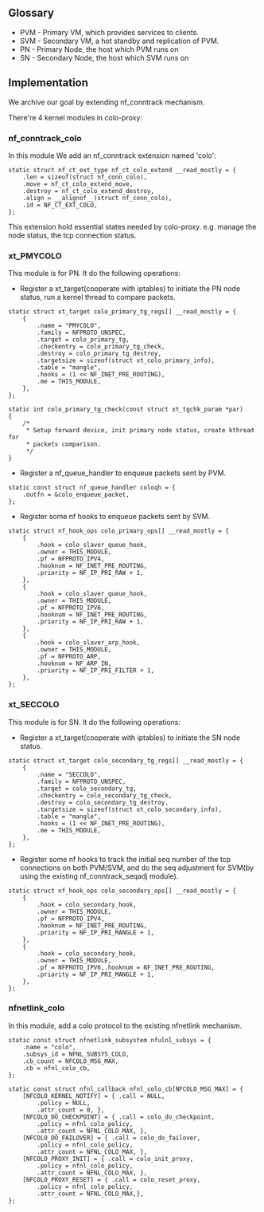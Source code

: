 ## Glossary

* PVM - Primary VM, which provides services to clients.
* SVM - Secondary VM, a hot standby and replication of PVM.
* PN - Primary Node, the host which PVM runs on
* SN - Secondary Node, the host which SVM runs on

## Implementation
We archive our goal by extending nf_conntrack mechanism.

There're 4 kernel modules in colo-proxy:
### nf_conntrack_colo
In this module We add an nf_conntrack extension named 'colo':
```
static struct nf_ct_ext_type nf_ct_colo_extend __read_mostly = {
	.len = sizeof(struct nf_conn_colo),
	.move = nf_ct_colo_extend_move,
	.destroy = nf_ct_colo_extend_destroy,
	.align = __alignof__(struct nf_conn_colo),
	.id = NF_CT_EXT_COLO,
};
```
This extension hold essential states needed by colo-proxy. e.g. manage the node status, the tcp connection status.

### xt_PMYCOLO
This module is for PN. It do the following operations:
* Register a xt_target(cooperate with iptables) to initiate the PN node status, run a kernel thread to compare packets.
```
static struct xt_target colo_primary_tg_regs[] __read_mostly = {
	{
		.name = "PMYCOLO",
		.family = NFPROTO_UNSPEC,
		.target = colo_primary_tg,
		.checkentry = colo_primary_tg_check,
		.destroy = colo_primary_tg_destroy,
		.targetsize = sizeof(struct xt_colo_primary_info),
		.table = "mangle",
		.hooks = (1 << NF_INET_PRE_ROUTING),
		.me = THIS_MODULE,
	},
};

static int colo_primary_tg_check(const struct xt_tgchk_param *par) 
{
	/*
	 * Setup forward device, init primary node status, create kthread for
	 * packets comparison.
	 */
}
```

* Register a nf_queue_handler to enqueue packets sent by PVM.

```
static const struct nf_queue_handler coloqh = {
	.outfn = &colo_enqueue_packet,
};
```

* Register some nf hooks to enqueue packets sent by SVM.

```
static struct nf_hook_ops colo_primary_ops[] __read_mostly = {
	{
		.hook = colo_slaver_queue_hook,
		.owner = THIS_MODULE,
		.pf = NFPROTO_IPV4,
		.hooknum = NF_INET_PRE_ROUTING,
		.priority = NF_IP_PRI_RAW + 1,
	},
	{
		.hook = colo_slaver_queue_hook,
		.owner = THIS_MODULE,
		.pf = NFPROTO_IPV6,
		.hooknum = NF_INET_PRE_ROUTING,
		.priority = NF_IP_PRI_RAW + 1,
	},
	{
		.hook = colo_slaver_arp_hook,
		.owner = THIS_MODULE,
		.pf = NFPROTO_ARP,
		.hooknum = NF_ARP_IN,
		.priority = NF_IP_PRI_FILTER + 1,
	},
};
```

### xt_SECCOLO
This module is for SN. It do the following operations:

* Register a xt_target(cooperate with iptables) to initiate the SN node status.

```
static struct xt_target colo_secondary_tg_regs[] __read_mostly = {
	{
		.name = "SECCOLO",
		.family = NFPROTO_UNSPEC,
		.target = colo_secondary_tg,
		.checkentry = colo_secondary_tg_check,
		.destroy = colo_secondary_tg_destroy,
		.targetsize = sizeof(struct xt_colo_secondary_info),
		.table = "mangle",
		.hooks = (1 << NF_INET_PRE_ROUTING),
		.me = THIS_MODULE,
	},
};
```

* Register some nf hooks to track the initial seq number of the tcp connections on both PVM/SVM, and do the seq adjustment for SVM(by
using the existing nf_conntrack_seqadj module).

```
static struct nf_hook_ops colo_secondary_ops[] __read_mostly = {
	{
		.hook = colo_secondary_hook,
		.owner = THIS_MODULE,
		.pf = NFPROTO_IPV4,
		.hooknum = NF_INET_PRE_ROUTING,
		.priority = NF_IP_PRI_MANGLE + 1,
	},
	{
		.hook = colo_secondary_hook,
		.owner = THIS_MODULE,
		.pf = NFPROTO_IPV6,.hooknum = NF_INET_PRE_ROUTING,
		.priority = NF_IP_PRI_MANGLE + 1,
	},
};
```

### nfnetlink_colo
In this module, add a colo protocol to the existing nfnetlink mechanism.
```
static const struct nfnetlink_subsystem nfulnl_subsys = {
	.name = "colo",
	.subsys_id = NFNL_SUBSYS_COLO,
	.cb_count = NFCOLO_MSG_MAX,
	.cb = nfnl_colo_cb,
};

static const struct nfnl_callback nfnl_colo_cb[NFCOLO_MSG_MAX] = {
	[NFCOLO_KERNEL_NOTIFY] = { .call = NULL,
		.policy = NULL,
		.attr_count = 0, },
	[NFCOLO_DO_CHECKPOINT] = { .call = colo_do_checkpoint,
		.policy = nfnl_colo_policy,
		.attr_count = NFNL_COLO_MAX, },
	[NFCOLO_DO_FAILOVER] = { .call = colo_do_failover,
		.policy = nfnl_colo_policy,
		.attr_count = NFNL_COLO_MAX, },
	[NFCOLO_PROXY_INIT] = { .call = colo_init_proxy,
		.policy = nfnl_colo_policy,
		.attr_count = NFNL_COLO_MAX, },
	[NFCOLO_PROXY_RESET] = { .call = colo_reset_proxy,
		.policy = nfnl_colo_policy,
		.attr_count = NFNL_COLO_MAX,},
};
```